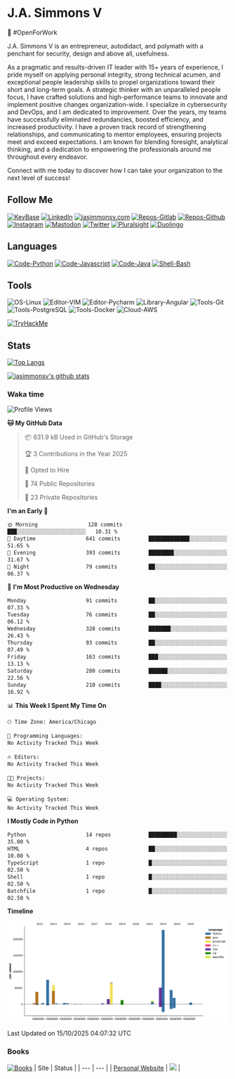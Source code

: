 # J.A. Simmons V
:construction_worker: #OpenForWork 

J.A. Simmons V is an entrepreneur, autodidact, and polymath with a penchant for security, design and above all, usefulness.

As a pragmatic and results-driven IT leader with 15+ years of experience, I pride myself on applying personal integrity, strong technical acumen, and exceptional people leadership skills to propel organizations toward their short and long-term goals. A strategic thinker with an unparalleled people focus, I have crafted solutions and high-performance teams to innovate and implement positive changes organization-wide. I specialize in cybersecurity and DevOps, and I am dedicated to improvement. Over the years, my teams have successfully eliminated redundancies, boosted efficiency, and increased productivity. I have a proven track record of strengthening relationships, and communicating to mentor employees, ensuring projects meet and exceed expectations. I am known for blending foresight, analytical thinking, and a dedication to empowering the professionals around me throughout every endeavor.

Connect with me today to discover how I can take your organization to the next level of success!

## Follow Me
[![KeyBase](https://img.shields.io/keybase/pgp/jasimmonsv?color=33A0FF)](https://keybase.io/jasimmonsv)
[![LinkedIn](https://img.shields.io/badge/-Linkedin-informational?style=flat&logo=Linkedin&logoColor=white&color=0077B5&link=https://linkedin.com/in/jasimmonsv)](https://linkedin.com/in/jasimmonsv)
[![jasimmonsv.com](https://img.shields.io/badge/-Personal_Site-informational?style=flat&logo=readme&logoColor=black)](https://jasimmonsv.com)
[![Repos-Gitlab](https://img.shields.io/badge/-Gitlab-informational?style=flat&logo=gitlab&logoColor=white&color=2F2A6B)](https://gitlab.com/jasimmonsv)
[![Repos-Github](https://img.shields.io/badge/-Github-informational?style=flat&logo=github&logoColor=white&color=black)](https://github.com/jasimmonsv)
[![Instagram](https://img.shields.io/badge/-Instagram-information?style=flat&logo=Instagram&logoColor=white&color=F00075&link=https://www.instagram.com/jasimmonsv/)](https://www.instagram.com/jasimmonsv/)
[![Mastodon](https://img.shields.io/badge/-Mastodon-information?style=flat&logo=Mastodon&logoColor=white&color=2F2A6B&link=https://hachyderm.io/users/jasimmonsv/remote_follow)](https://hachyderm.io/users/jasimmonsv/remote_follow)
[![Twitter](https://img.shields.io/badge/-Twitter-informational?style=flat&logo=Twitter&logoColor=white&color=1DA1F2&link=https://twitter.com/jasimmonsv)](https://twitter.com/jasimmonsv)
[![Pluralsight](https://img.shields.io/badge/-PluralSight-informational?style=flat&logo=pluralsight&logoColor=black)](https://app.pluralsight.com/profile/jasimmonsv)
[![Duolingo](https://img.shields.io/badge/-Duolingo-informational?style=flat&logo=duolingo&logoColor=black)](https://www.duolingo.com/profile/jasimmonsv)

## Languages
[![Code-Python](https://img.shields.io/badge/Code-Python-success?style=flat&logo=python&logoColor=white)](https://github.com/jasimmonsv?tab=repositories&language=python)
[![Code-Javascript](https://img.shields.io/badge/Code-JavaScript-success?style=flat&logo=javascript&logoColor=white)](https://github.com/jasimmonsv?tab=repositories&language=javascript)
[![Code-Java](https://img.shields.io/badge/Code-Java-success?style=flat&logo=java&logoColor=white)](https://github.com/jasimmonsv?tab=repositories&language=java)
[![Shell-Bash](https://img.shields.io/badge/Shell-Bash-success?style=flat&logo=gnu-bash&logoColor=white)](https://github.com/jasimmonsv?tab=repositories&language=bash)

## Tools
![OS-Linux](https://img.shields.io/badge/OS-Linux-informational?style=flat&logo=linux&logoColor=white)
![Editor-VIM](https://img.shields.io/badge/Editor-VIM-informational?style=flat&logo=vim&logoColor=white)
![Editor-Pycharm](https://img.shields.io/badge/Editor-Pycharm-informational?style=flat&logo=pycharm&logoColor=white)
![Library-Angular](https://img.shields.io/badge/Library-Angular-informational?style=flat&logo=angular&logoColor=white)
![Tools-Git](https://img.shields.io/badge/Tools-Git-informational?style=flat&logo=git&logoColor=white)
![Tools-PostgreSQL](https://img.shields.io/badge/Tools-PostgreSQL-informational?style=flat&logo=postgresql&logoColor=white)
![Tools-Docker](https://img.shields.io/badge/Tools-Docker-informational?style=flat&logo=docker&logoColor=white)
![Cloud-AWS](https://img.shields.io/badge/Cloud-Amazon_AWS-informational?style=flat&logo=amazon-aws&logoColor=white)
<!-- ![](https://img.shields.io/badge/Tools-Kubernetes-informational?style=flat&logo=kubernetes&logoColor=white&color=2bbc8a) -->

[![TryHackMe](https://tryhackme-badges.s3.amazonaws.com/jasimmonsv.png)](https://tryhackme.com/p/jasimmonsv)

## Stats

[![Top Langs](https://github-readme-stats.vercel.app/api/top-langs/?username=jasimmonsv&layout=compact&hide=php)](https://github.com/jasimmonsv)

[![jasimmonsv's github stats](https://github-readme-stats.vercel.app/api?username=jasimmonsv)](https://github.com/jasimmonsv/github-readme-stats)

### Waka time

<!--START_SECTION:waka-->
![Profile Views](http://img.shields.io/badge/Profile%20Views-8-blue)

**🐱 My GitHub Data** 

> 📦 631.9 kB Used in GitHub's Storage 
 > 
> 🏆 3 Contributions in the Year 2025
 > 
> 💼 Opted to Hire
 > 
> 📜 74 Public Repositories 
 > 
> 🔑 23 Private Repositories 
 > 
**I'm an Early 🐤** 

```text
🌞 Morning                128 commits         ███░░░░░░░░░░░░░░░░░░░░░░   10.31 % 
🌆 Daytime                641 commits         █████████████░░░░░░░░░░░░   51.65 % 
🌃 Evening                393 commits         ████████░░░░░░░░░░░░░░░░░   31.67 % 
🌙 Night                  79 commits          ██░░░░░░░░░░░░░░░░░░░░░░░   06.37 % 
```
📅 **I'm Most Productive on Wednesday** 

```text
Monday                   91 commits          ██░░░░░░░░░░░░░░░░░░░░░░░   07.33 % 
Tuesday                  76 commits          ██░░░░░░░░░░░░░░░░░░░░░░░   06.12 % 
Wednesday                328 commits         ███████░░░░░░░░░░░░░░░░░░   26.43 % 
Thursday                 93 commits          ██░░░░░░░░░░░░░░░░░░░░░░░   07.49 % 
Friday                   163 commits         ███░░░░░░░░░░░░░░░░░░░░░░   13.13 % 
Saturday                 280 commits         ██████░░░░░░░░░░░░░░░░░░░   22.56 % 
Sunday                   210 commits         ████░░░░░░░░░░░░░░░░░░░░░   16.92 % 
```


📊 **This Week I Spent My Time On** 

```text
🕑︎ Time Zone: America/Chicago

💬 Programming Languages: 
No Activity Tracked This Week

🔥 Editors: 
No Activity Tracked This Week

🐱‍💻 Projects: 
No Activity Tracked This Week

💻 Operating System: 
No Activity Tracked This Week
```

**I Mostly Code in Python** 

```text
Python                   14 repos            █████████░░░░░░░░░░░░░░░░   35.00 % 
HTML                     4 repos             ██░░░░░░░░░░░░░░░░░░░░░░░   10.00 % 
TypeScript               1 repo              █░░░░░░░░░░░░░░░░░░░░░░░░   02.50 % 
Shell                    1 repo              █░░░░░░░░░░░░░░░░░░░░░░░░   02.50 % 
Batchfile                1 repo              █░░░░░░░░░░░░░░░░░░░░░░░░   02.50 % 
```



**Timeline**

![Lines of Code chart](https://raw.githubusercontent.com/jasimmonsv/jasimmonsv/main/assets/bar_graph.png)


 Last Updated on 15/10/2025 04:07:32 UTC
<!--END_SECTION:waka-->

### Books
[![Books](https://img.shields.io/badge/-Reading_List-success?style=flat&logo=goodreads&logoColor=white&color=3A2110)](https://www.goodreads.com/review/list/2784493-j-a?shelf=currently-reading)
| Site | Status |
| --- | --- |
| [Personal Website](https://jasimmonsv.com) | ![](https://img.shields.io/uptimerobot/ratio/m785768336-41c02c4995def8589a686cb2) |
